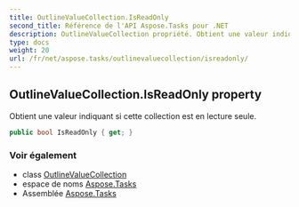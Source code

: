 ```yaml
---
title: OutlineValueCollection.IsReadOnly
second_title: Référence de l'API Aspose.Tasks pour .NET
description: OutlineValueCollection propriété. Obtient une valeur indiquant si cette collection est en lecture seule.
type: docs
weight: 20
url: /fr/net/aspose.tasks/outlinevaluecollection/isreadonly/
---
```

## OutlineValueCollection.IsReadOnly property

Obtient une valeur indiquant si cette collection est en lecture seule.

```csharp
public bool IsReadOnly { get; }
```

### Voir également

* class [OutlineValueCollection](../)
* espace de noms [Aspose.Tasks](../../outlinevaluecollection/)
* Assemblée [Aspose.Tasks](../../../)


